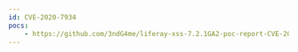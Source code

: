 ```yaml
---
id: CVE-2020-7934
pocs:
    - https://github.com/3ndG4me/liferay-xss-7.2.1GA2-poc-report-CVE-2020-7934
---
```

